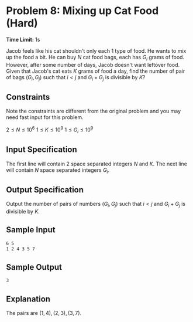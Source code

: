 # Problem 8: Mixing up Cat Food (Hard)

**Time Limit:** 1s

Jacob feels like his cat shouldn't only each 1 type of food. He wants to mix up the food a bit. He can buy $N$ cat food bags, each has $G_i$ grams of food. However, after some number of days, Jacob doesn't want leftover food. Given that Jacob's cat eats $K$ grams of food a day, find the number of pair of bags $(G_i, G_j)$ such that $i < j$ and $G_i + G_j$ is divisible by $K$?

## Constraints

Note the constraints are different from the original problem and you may need fast input for this problem.

$2 \leq N \leq 10^6$
$1 \leq K \leq 10^9$
$1 \leq G_i \leq 10^9$

## Input Specification

The first line will contain 2 space separated integers $N$ and $K$. The next line will contain $N$ space separated integers $G_i$.

## Output Specification

Output the number of pairs of numbers $(G_i, G_j)$ such that $i < j$ and $G_i + G_j$ is divisible by $K$.

## Sample Input

```txt
6 5
1 2 4 3 5 7
```

## Sample Output

```txt
3
```

## Explanation

The pairs are $(1, 4), (2, 3), (3, 7)$.
